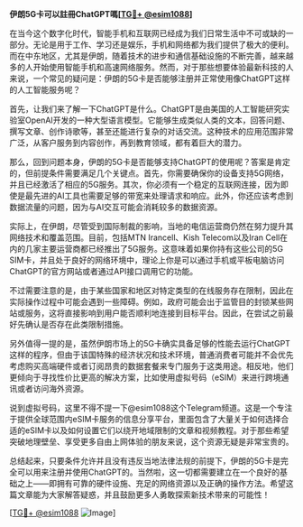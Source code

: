 **伊朗5G卡可以註冊ChatGPT嗎[[TG💪+ @esim1088](https://t.me/s/esim1088)]**

在当今这个数字化时代，智能手机和互联网已经成为我们日常生活中不可或缺的一部分。无论是用于工作、学习还是娱乐，手机和网络都为我们提供了极大的便利。而在中东地区，尤其是伊朗，随着技术的进步和通信基础设施的不断完善，越来越多的人开始使用智能手机和高速网络服务。然而，对于那些想要体验最新科技的人来说，一个常见的疑问是：伊朗的5G卡是否能够注册并正常使用像ChatGPT这样的人工智能服务呢？

首先，让我们来了解一下ChatGPT是什么。ChatGPT是由美国的人工智能研究实验室OpenAI开发的一种大型语言模型。它能够生成类似人类的文本，回答问题、撰写文章、创作诗歌等，甚至还能进行复杂的对话交流。这种技术的应用范围非常广泛，从客户服务到内容创作，再到教育领域，都有着巨大的潜力。

那么，回到问题本身，伊朗的5G卡是否能够支持ChatGPT的使用呢？答案是肯定的，但前提条件需要满足几个关键点。首先，你需要确保你的设备支持5G网络，并且已经激活了相应的5G服务。其次，你必须有一个稳定的互联网连接，因为即使是最先进的AI工具也需要足够的带宽来处理请求和响应。此外，你还应该考虑到数据流量的问题，因为与AI交互可能会消耗较多的数据资源。

实际上，在伊朗，尽管受到国际制裁的影响，当地的电信运营商仍然在努力提升其网络技术和覆盖范围。目前，包括MTN Irancell、Kish Telecom以及Iran Cell在内的几家主要运营商都已经推出了5G服务。这意味着如果你持有这些公司的5G SIM卡，并且处于良好的网络环境中，理论上你是可以通过手机或平板电脑访问ChatGPT的官方网站或者通过API接口调用它的功能。

不过需要注意的是，由于某些国家和地区对特定类型的在线服务存在限制，因此在实际操作过程中可能会遇到一些障碍。例如，政府可能会出于监管目的封锁某些网站或服务，这将直接影响到用户能否顺利地连接到目标平台。因此，在尝试之前最好先确认是否存在此类限制措施。

另外值得一提的是，虽然伊朗市场上的5G卡确实具备足够的性能去运行ChatGPT这样的程序，但由于该国特殊的经济状况和技术环境，普通消费者可能并不会优先考虑购买高端硬件或者订阅昂贵的数据套餐来专门服务于这类用途。相反地，他们更倾向于寻找性价比更高的解决方案，比如使用虚拟号码（eSIM）来进行跨境通讯或者访问海外资源。

说到虚拟号码，这里不得不提一下@esim1088这个Telegram频道。这是一个专注于提供全球范围内eSIM卡服务的信息分享平台，里面包含了大量关于如何选择合适的eSIM卡以及如何设置它们以绕开地域限制的文章和视频教程。对于那些希望突破地理壁垒、享受更多自由上网体验的朋友来说，这个资源无疑是非常宝贵的。

总结起来，只要条件允许并且没有违反当地法律法规的前提下，伊朗的5G卡是完全可以用来注册并使用ChatGPT的。当然啦，这一切都需要建立在一个良好的基础之上——即拥有可靠的硬件设施、充足的网络资源以及正确的操作方法。希望这篇文章能为大家解答疑惑，并且鼓励更多人勇敢探索新技术带来的可能性！

[[TG💪+ @esim1088](https://t.me/s/esim1088) ![Image](https://i.postimg.cc/4NQfJmqS/Snipaste-2025-05-13-00-14-12.png)]